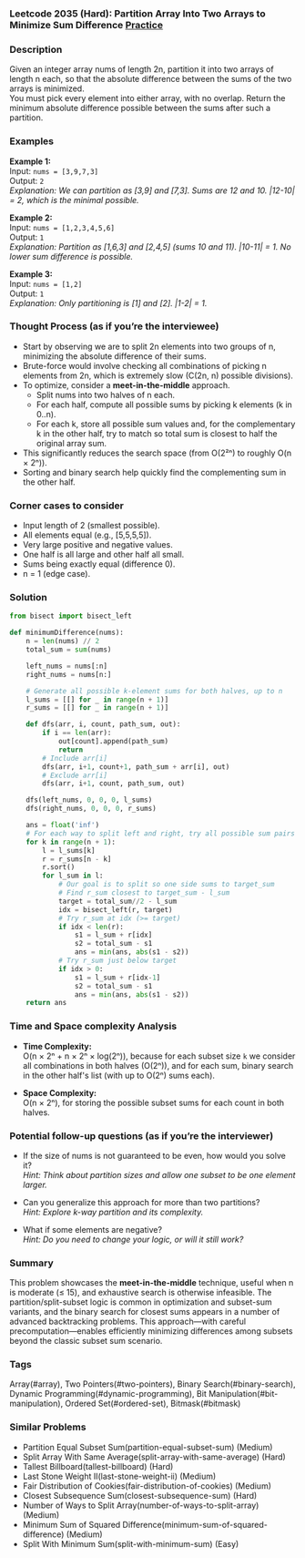 ### Leetcode 2035 (Hard): Partition Array Into Two Arrays to Minimize Sum Difference [Practice](https://leetcode.com/problems/partition-array-into-two-arrays-to-minimize-sum-difference)

### Description  
Given an integer array nums of length 2n, partition it into two arrays of length n each, so that the absolute difference between the sums of the two arrays is minimized.  
You must pick every element into either array, with no overlap. Return the minimum absolute difference possible between the sums after such a partition.

### Examples  

**Example 1:**  
Input: `nums = [3,9,7,3]`  
Output: `2`  
*Explanation: We can partition as [3,9] and [7,3]. Sums are 12 and 10. |12-10| = 2, which is the minimal possible.*

**Example 2:**  
Input: `nums = [1,2,3,4,5,6]`  
Output: `1`  
*Explanation: Partition as [1,6,3] and [2,4,5] (sums 10 and 11). |10-11| = 1. No lower sum difference is possible.*

**Example 3:**  
Input: `nums = [1,2]`  
Output: `1`  
*Explanation: Only partitioning is [1] and [2]. |1-2| = 1.*

### Thought Process (as if you’re the interviewee)  

- Start by observing we are to split 2n elements into two groups of n, minimizing the absolute difference of their sums.
- Brute-force would involve checking all combinations of picking n elements from 2n, which is extremely slow (C(2n, n) possible divisions).
- To optimize, consider a **meet-in-the-middle** approach.  
  - Split nums into two halves of n each.
  - For each half, compute all possible sums by picking k elements (k in 0..n).
  - For each k, store all possible sum values and, for the complementary k in the other half, try to match so total sum is closest to half the original array sum.
- This significantly reduces the search space (from O(2²ⁿ) to roughly O(n × 2ⁿ)).
- Sorting and binary search help quickly find the complementing sum in the other half.

### Corner cases to consider  
- Input length of 2 (smallest possible).
- All elements equal (e.g., [5,5,5,5]).
- Very large positive and negative values.
- One half is all large and other half all small.
- Sums being exactly equal (difference 0).
- n = 1 (edge case).

### Solution

```python
from bisect import bisect_left

def minimumDifference(nums):
    n = len(nums) // 2
    total_sum = sum(nums)

    left_nums = nums[:n]
    right_nums = nums[n:]

    # Generate all possible k-element sums for both halves, up to n
    l_sums = [[] for _ in range(n + 1)]
    r_sums = [[] for _ in range(n + 1)]

    def dfs(arr, i, count, path_sum, out):
        if i == len(arr):
            out[count].append(path_sum)
            return
        # Include arr[i]
        dfs(arr, i+1, count+1, path_sum + arr[i], out)
        # Exclude arr[i]
        dfs(arr, i+1, count, path_sum, out)

    dfs(left_nums, 0, 0, 0, l_sums)
    dfs(right_nums, 0, 0, 0, r_sums)

    ans = float('inf')
    # For each way to split left and right, try all possible sum pairs
    for k in range(n + 1):
        l = l_sums[k]
        r = r_sums[n - k]
        r.sort()
        for l_sum in l:
            # Our goal is to split so one side sums to target_sum
            # Find r_sum closest to target_sum - l_sum
            target = total_sum//2 - l_sum
            idx = bisect_left(r, target)
            # Try r_sum at idx (>= target)
            if idx < len(r):
                s1 = l_sum + r[idx]
                s2 = total_sum - s1
                ans = min(ans, abs(s1 - s2))
            # Try r_sum just below target
            if idx > 0:
                s1 = l_sum + r[idx-1]
                s2 = total_sum - s1
                ans = min(ans, abs(s1 - s2))
    return ans
```

### Time and Space complexity Analysis  

- **Time Complexity:**  
  O(n × 2ⁿ + n × 2ⁿ × log(2ⁿ)), because for each subset size `k` we consider all combinations in both halves (O(2ⁿ)), and for each sum, binary search in the other half's list (with up to O(2ⁿ) sums each).

- **Space Complexity:**  
  O(n × 2ⁿ), for storing the possible subset sums for each count in both halves.

### Potential follow-up questions (as if you’re the interviewer)  

- If the size of nums is not guaranteed to be even, how would you solve it?  
  *Hint: Think about partition sizes and allow one subset to be one element larger.*

- Can you generalize this approach for more than two partitions?  
  *Hint: Explore k-way partition and its complexity.*

- What if some elements are negative?  
  *Hint: Do you need to change your logic, or will it still work?*

### Summary
This problem showcases the **meet-in-the-middle** technique, useful when n is moderate (≤ 15), and exhaustive search is otherwise infeasible. The partition/split-subset logic is common in optimization and subset-sum variants, and the binary search for closest sums appears in a number of advanced backtracking problems. This approach—with careful precomputation—enables efficiently minimizing differences among subsets beyond the classic subset sum scenario.

### Tags
Array(#array), Two Pointers(#two-pointers), Binary Search(#binary-search), Dynamic Programming(#dynamic-programming), Bit Manipulation(#bit-manipulation), Ordered Set(#ordered-set), Bitmask(#bitmask)

### Similar Problems
- Partition Equal Subset Sum(partition-equal-subset-sum) (Medium)
- Split Array With Same Average(split-array-with-same-average) (Hard)
- Tallest Billboard(tallest-billboard) (Hard)
- Last Stone Weight II(last-stone-weight-ii) (Medium)
- Fair Distribution of Cookies(fair-distribution-of-cookies) (Medium)
- Closest Subsequence Sum(closest-subsequence-sum) (Hard)
- Number of Ways to Split Array(number-of-ways-to-split-array) (Medium)
- Minimum Sum of Squared Difference(minimum-sum-of-squared-difference) (Medium)
- Split With Minimum Sum(split-with-minimum-sum) (Easy)